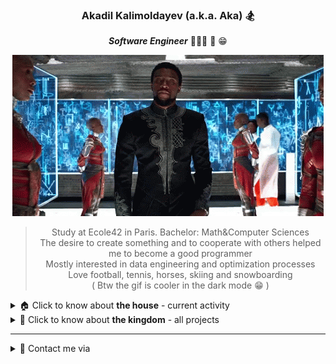 <div align="center">

### Akadil Kalimoldayev (a.k.a. Aka) 🏂

***Software Engineer*** 👨🏼‍🏫 📝 😁 
  
![BlackPanther](https://github.com/Akadil/Akadil/blob/main/t-challa-black-panther.gif)
  
> Study at Ecole42 in Paris. Bachelor: Math&Computer Sciences \
> The desire to create something and to cooperate with others helped me to become a good programmer \
> Mostly interested in data engineering and optimization processes  \
> Love football, tennis, horses, skiing and snowboarding \
> ( Btw the gif is cooler in the dark mode 😁 )

<div align="left">
<details>
<summary> 🏠 Click to know about <b>the house</b> - current activity </summary>

- --- 
- 🖌 Working on [FdF project](https://github.com/Akadil/42project_fdf) (recreate the landscape)
- 🧠 Solving the [Leetcode](https://github.com/Akadil/leetcode) problems: 2 hard, 16 medium, 23 easy
- 🇫🇷 Learning French language (Actually not, I am being super lazy)
- ---

</details>
  
<details>
<summary> 🏰 Click to know about <b>the kingdom</b> - all projects </summary>

- ---
- 🗼 42 projects [Link](https://github.com/Akadil/42Projects) 
- ---
  
</details>

---

<details>
<summary> 📩 Contact me via </summary>
  
  - ---
  - Gmail: akadil.kalimoldayev@gmail.com
  - Linkedin: Akadil Kalimoldayev [Link](https://www.linkedin.com/in/akadil-kalimoldayev-533b99199/)
  - Insta: @akadilkalimoldayev [Link](https://www.instagram.com/akadilkalimoldayev/)
  - ---

</details>
</div>
